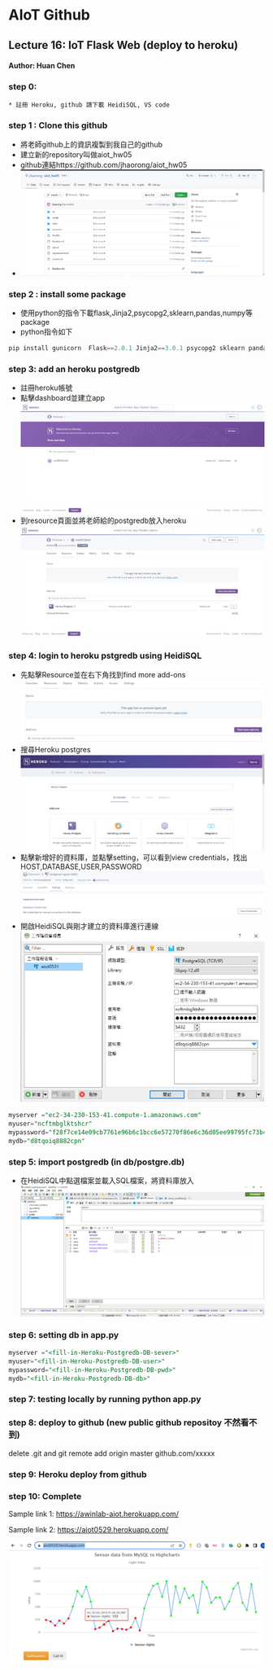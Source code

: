# AIoT Github

## Lecture 16: IoT Flask Web (deploy to heroku)
#### Author: Huan Chen 

### step 0:
    * 註冊 Heroku, github 請下載 HeidiSQL, VS code

### step 1 : Clone this github
* 將老師github上的資訊複製到我自己的github
* 建立新的repository叫做aiot_hw05
* github連結https://github.com/jhaorong/aiot_hw05
* ![image](/static/step1.jpg)

### step 2 : install some package

* 使用python的指令下載flask,Jinja2,psycopg2,sklearn,pandas,numpy等package
* python指令如下
```python
pip install gunicorn  Flask==2.0.1 Jinja2==3.0.1 psycopg2 sklearn pandas numpy
```

### step 3: add an heroku postgredb

* 註冊heroku帳號
* 點擊dashboard並建立app
![image](/static/step3_1.jpg)
* 到resource頁面並將老師給的postgredb放入heroku
![image](/static/step3_2.jpg)
### step 4: login to heroku pstgredb using HeidiSQL
* 先點擊Resource並在右下角找到find more add-ons
![image](/static/step4_1.jpg)
* 搜尋Heroku postgres
![image](/static/step4_2.jpg)
* 點擊新增好的資料庫，並點擊setting，可以看到view credentials，找出HOST,DATABASE,USER,PASSWORD
![image](/static/step4_3.jpg)
* 開啟HeidiSQL與剛才建立的資料庫進行連線
![image](/static/step4_4.jpg)

```sql
myserver ="ec2-34-230-153-41.compute-1.amazonaws.com"
myuser="ncftmbglktshcr"
mypassword="f28f7ce14e09cb7761e96b6c1bcc6e57270f86e6c36d05ee99795fc73b46adee"
mydb="d8tqoiq8882cpn"

```
### step 5: import postgredb (in db/postgre.db)
* 在HeidiSQL中點選檔案並載入SQL檔案，將資料庫放入
![image](/static/step5.jpg)

### step 6: setting db in app.py


```sql
myserver ="<fill-in-Heroku-Postgredb-DB-sever>"
myuser="<fill-in-Heroku-Postgredb-DB-user>"
mypassword="<fill-in-Heroku-Postgredb-DB-pwd>"
mydb="<fill-in-Heroku-Postgredb-DB-db>"

```
### step 7: testing locally by running python app.py

### step 8: deploy to github (new public github repositoy 不然看不到)

delete .git and git remote add origin master github.com/xxxxx


### step 9: Heroku deploy from github

### step 10: Complete

Sample link 1:
https://awinlab-aiot.herokuapp.com/

Sample link 2: 
https://aiot0529.herokuapp.com/


![success](./static/success.jpg)


